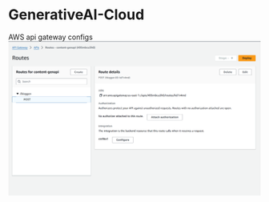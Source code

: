 # GenerativeAI-Cloud


AWS api gateway configs
![Screenshot_2](https://github.com/Satyake/GenerativeAI-Cloud/blob/main/apigateway.png)
